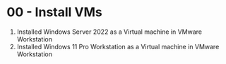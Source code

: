 # 00 - Install VMs


1. Installed Windows Server 2022 as a Virtual machine in VMware Workstation
2. Installed Windows 11 Pro Workstation as a Virtual machine in VMware Workstation